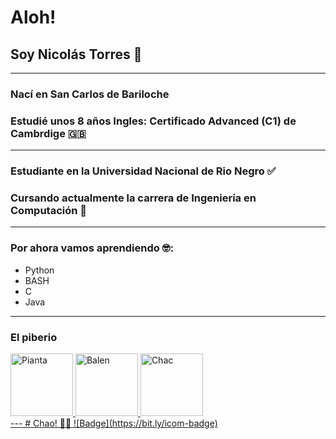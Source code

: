 # Aloh!
## Soy Nicolás Torres 🤠
---
### Nací en San Carlos de Bariloche
### Estudié unos 8 años Ingles: Certificado Advanced (C1) de Cambrdige 🇬🇧
---
### Estudiante en la Universidad Nacional de Rio Negro ✅
### Cursando actualmente la carrera de Ingeniería en Computación 🤩
---
### Por ahora vamos aprendiendo 🤓:
- Python
- BASH
- C
- Java
---
### El piberio
<div>
  <a href="https://github.com/santichac">
    <img src="https://avatars.githubusercontent.com/u/71991509?v=4" alt="Pianta" width="100" height="100">
  <a href="https://github.com/santichac">
    <img src="https://avatars.githubusercontent.com/u/86004462?v=4" alt="Balen" width="100" height="100">
  <a href="https://github.com/santichac">
    <img src="https://avatars.githubusercontent.com/u/103904254?v=4" alt="Chac" width="100" height="100">
</div>
---
# Chao! 🐱‍👤
![Badge](https://bit.ly/icom-badge)
